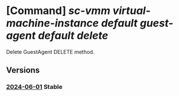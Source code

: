 # [Command] _sc-vmm virtual-machine-instance default guest-agent default delete_

Delete GuestAgent DELETE method.

## Versions

### [2024-06-01](/Resources/mgmt-plane/L3tyZXNvdXJjZXVyaX0vcHJvdmlkZXJzL21pY3Jvc29mdC5zY3ZtbS92aXJ0dWFsbWFjaGluZWluc3RhbmNlcy9kZWZhdWx0L2d1ZXN0YWdlbnRzL2RlZmF1bHQ=/2024-06-01.xml) **Stable**

<!-- mgmt-plane /{resourceuri}/providers/microsoft.scvmm/virtualmachineinstances/default/guestagents/default 2024-06-01 -->
